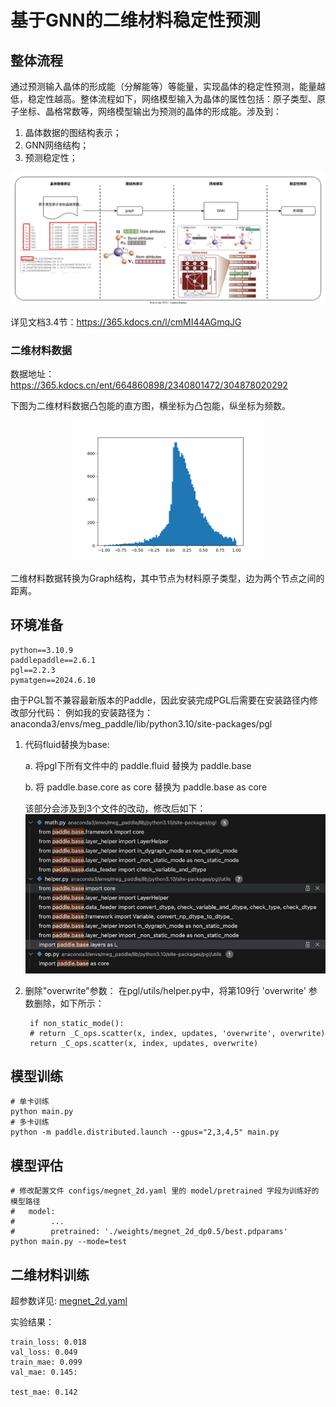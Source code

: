 # 基于GNN的二维材料稳定性预测

## 整体流程

通过预测输入晶体的形成能（分解能等）等能量，实现晶体的稳定性预测，能量越低，稳定性越高。整体流程如下，网络模型输入为晶体的属性包括：原子类型、原子坐标、晶格常数等，网络模型输出为预测的晶体的形成能。涉及到：
1. 晶体数据的图结构表示；
2. GNN网络结构；
3. 预测稳定性；

<div align="center">
    <img src="docs/flow.svg" width="900">
</div>

详见文档3.4节：https://365.kdocs.cn/l/cmMI44AGmqJG

### 二维材料数据

数据地址：https://365.kdocs.cn/ent/664860898/2340801472/304878020292

下图为二维材料数据凸包能的直方图，横坐标为凸包能，纵坐标为频数。
<div align="center">
    <img src="docs/hist_2d.png" width="300">
</div>

二维材料数据转换为Graph结构，其中节点为材料原子类型，边为两个节点之间的距离。



## 环境准备
    python==3.10.9
    paddlepaddle==2.6.1
    pgl==2.2.3
    pymatgen==2024.6.10

由于PGL暂不兼容最新版本的Paddle，因此安装完成PGL后需要在安装路径内修改部分代码：
例如我的安装路径为：anaconda3/envs/meg_paddle/lib/python3.10/site-packages/pgl

1. 代码fluid替换为base:

    a. 将pgl下所有文件中的 paddle.fluid 替换为 paddle.base

    b. 将 paddle.base.core as core 替换为 paddle.base as core

    该部分会涉及到3个文件的改动，修改后如下：
    ![](docs/modify1.png)

2. 删除"overwrite"参数：
    在pgl/utils/helper.py中，将第109行 'overwrite' 参数删除，如下所示：

        if non_static_mode():
        # return _C_ops.scatter(x, index, updates, 'overwrite', overwrite)
        return _C_ops.scatter(x, index, updates, overwrite)


## 模型训练

    # 单卡训练
    python main.py
    # 多卡训练
    python -m paddle.distributed.launch --gpus="2,3,4,5" main.py

## 模型评估

    # 修改配置文件 configs/megnet_2d.yaml 里的 model/pretrained 字段为训练好的模型路径
    #   model:
    #        ...
    #        pretrained: './weights/megnet_2d_dp0.5/best.pdparams'
    python main.py --mode=test



## 二维材料训练
超参数详见: [megnet_2d.yaml](configs/megnet_2d.yaml)

实验结果：

    train_loss: 0.018
    val_loss: 0.049
    train_mae: 0.099
    val_mae: 0.145:

    test_mae: 0.142
